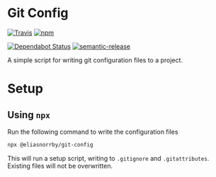 # Git Config

[![Travis][travis-badge]][travis-link]
[![npm][npm-badge]][npm-link]

[![Dependabot Status][dependabot-badge]][dependabot-link]
[![semantic-release][semantic-release-badge]][semantic-release-link]

A simple script for writing git configuration files to a project.

# Setup

## Using `npx`

Run the following command to write the configuration files

```sh
npx @eliasnorrby/git-config
```

This will run a setup script, writing to `.gitignore` and `.gitattributes`.
Existing files will not be overwritten.

[travis-badge]: https://img.shields.io/travis/com/eliasnorrby/git-config?style=for-the-badge
[travis-link]: https://travis-ci.com/eliasnorrby/git-config
[npm-badge]: https://img.shields.io/npm/v/@eliasnorrby/git-config?style=for-the-badge
[npm-link]: https://www.npmjs.com/package/@eliasnorrby/git-config
[dependabot-badge]: https://api.dependabot.com/badges/status?host=github&repo=eliasnorrby/git-config
[dependabot-link]: https://dependabot.com
[semantic-release-badge]: https://img.shields.io/badge/%20%20%F0%9F%93%A6%F0%9F%9A%80-semantic--release-e10079.svg
[semantic-release-link]: https://github.com/semantic-release/semantic-release
